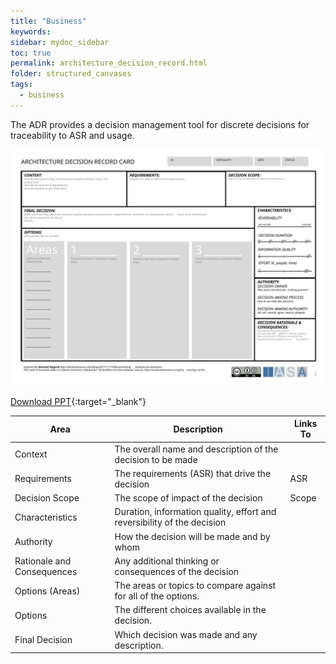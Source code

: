 ```yaml
---
title: "Business"
keywords: 
sidebar: mydoc_sidebar
toc: true
permalink: architecture_decision_record.html
folder: structured_canvases
tags: 
  - business
---
```


The ADR provides a decision management tool for discrete decisions for traceability to ASR and usage.

![image001](media/architecture_decision_record001.svg)

[Download PPT](media/ppt/architecture_decision_record.ppt){:target="_blank"}


| Area | Description | Links To |
| --- | --- | --- |
| Context | The overall name and description of the decision to be made |   |
| Requirements | The requirements (ASR) that drive the decision | ASR |
| Decision Scope | The scope of impact of the decision | Scope |
| Characteristics | Duration, information quality, effort and reversibility of the decision |   |
| Authority | How the decision will be made and by whom |   |
| Rationale and Consequences | Any additional thinking or consequences of the decision |   |
| Options (Areas) | The areas or topics to compare against for all of the options. |   |
| Options | The different choices available in the decision. |   |
| Final Decision | Which decision was made and any description. |   |